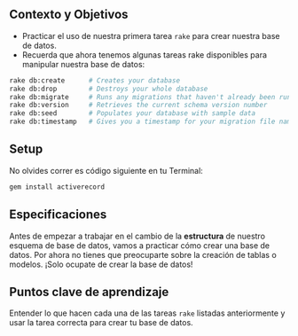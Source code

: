 ## Contexto y Objetivos

- Practicar el uso de nuestra primera tarea `rake` para crear nuestra base de datos.
- Recuerda que ahora tenemos algunas tareas rake disponibles para manipular nuestra base de datos:

```bash
rake db:create      # Creates your database
rake db:drop        # Destroys your whole database
rake db:migrate     # Runs any migrations that haven't already been run
rake db:version     # Retrieves the current schema version number
rake db:seed        # Populates your database with sample data
rake db:timestamp   # Gives you a timestamp for your migration file name
```

## Setup

No olvides correr es código siguiente en tu Terminal:

```bash
gem install activerecord
```

## Especificaciones

Antes de empezar a trabajar en el cambio de la **estructura** de nuestro esquema de base de datos, vamos a practicar cómo crear una base de datos.
Por ahora no tienes que preocuparte sobre la creación de tablas o modelos. ¡Solo ocupate de crear la base de datos!

## Puntos clave de aprendizaje

Entender lo que hacen cada una de las tareas `rake` listadas anteriormente y usar la tarea correcta para crear tu base de datos.
